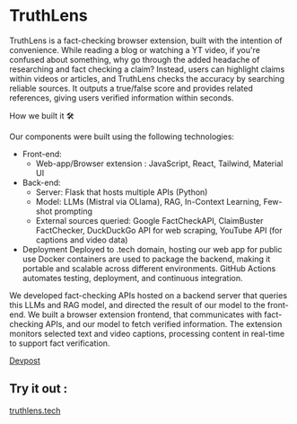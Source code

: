 # TruthLens 

TruthLens is a fact-checking browser extension, built with the intention of convenience. While reading a blog or watching a YT video, if you're confused about something, why go through the added headache of researching and fact checking a claim? Instead, users can highlight claims within videos or articles, and TruthLens checks the accuracy by searching reliable sources. It outputs a true/false score and provides related references, giving users verified information within seconds.

How we built it 🛠️ 

Our components were built using the following technologies:

- Front-end:
  - Web-app/Browser extension : JavaScript, React, Tailwind, Material UI
- Back-end:
  - Server: Flask that hosts multiple APIs (Python)
  - Model: LLMs (Mistral via OLlama), RAG, In-Context Learning, Few-shot prompting
  - External sources queried: Google FactCheckAPI, ClaimBuster FactChecker, DuckDuckGo API for web scraping, YouTube API (for captions and video data)
- Deployment
  Deployed to .tech domain, hosting our web app for public use
  Docker containers are used to package the backend, making it portable and scalable across different environments.
  GitHub Actions automates testing, deployment, and continuous integration.
  
We developed fact-checking APIs hosted on a backend server that queries this LLMs and RAG model, and directed the result of our model to the front-end. We built a browser extension frontend, that communicates with fact-checking APIs, and our model to fetch verified information. The extension monitors selected text and video captions, processing content in real-time to support fact verification.

[Devpost](https://devpost.com/software/truthlens-wja1c7)

## Try it out :
[truthlens.tech](http://truthlens.tech/)
